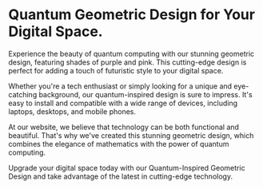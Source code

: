 <!--font:Poppins-->

# Quantum Geometric Design for Your Digital Space.

Experience the beauty of quantum computing with our stunning geometric design, featuring shades of purple and pink. This cutting-edge design is perfect for adding a touch of futuristic style to your digital space.

Whether you're a tech enthusiast or simply looking for a unique and eye-catching background, our quantum-inspired design is sure to impress. It's easy to install and compatible with a wide range of devices, including laptops, desktops, and mobile phones.

At our website, we believe that technology can be both functional and beautiful. That's why we've created this stunning geometric design, which combines the elegance of mathematics with the power of quantum computing.

Upgrade your digital space today with our Quantum-Inspired Geometric Design and take advantage of the latest in cutting-edge technology.

<!--

Write me markdown content of website with wallpaper:

"A geometric design in shades of purple and pink, inspired by the shape of a quantum computer"

The header of the page should not be copy of the text but rather a real content of the website which is using this wallpaper.


---


# Quantum Wallpaper

Add a touch of futuristic style to your desktop with our geometric wallpaper inspired by the shape of a quantum computer. The design features shades of purple and pink, creating a stunning visual effect that is sure to impress.

Whether you're a tech enthusiast or simply looking for a unique and eye-catching wallpaper, our quantum-inspired design is perfect for you. It's easy to install and compatible with a wide range of devices, including laptops, desktops, and mobile phones.

Upgrade your digital space today with our Quantum Wallpaper and experience the beauty of cutting-edge technology right at your fingertips.


---


Heading should not include word "wallpaper". The website should not be about the wallpaper itself, wallpaper is just a related background, rewrite whole content.


---


# Quantum Computing Inspired Geometric Design

Our website features a stunning geometric design in shades of purple and pink, inspired by the shape of a quantum computer. This cutting-edge design is perfect for adding a touch of futuristic style to your digital space.

Whether you're a tech enthusiast or simply looking for a unique and eye-catching background, our quantum-inspired design is sure to impress. It's easy to install and compatible with a wide range of devices, including laptops, desktops, and mobile phones.

At our website, we believe that technology can be both functional and beautiful. That's why we've created this stunning geometric design, which combines the elegance of mathematics with the power of quantum computing.

Upgrade your digital space today with our Quantum Computing Inspired Geometric Design and experience the beauty of cutting-edge technology right at your fingertips.


---


Heading is too long, rewrite whole content.


---


# Futuristic Geometric Design Inspired by Quantum Computing

Our website offers a stunning geometric design in shades of purple and pink that draws inspiration from the shape of a quantum computer. This cutting-edge design is perfect for adding a touch of futuristic style to your digital space.

Whether you're a tech enthusiast or simply looking for a unique and eye-catching background, our quantum-inspired design is sure to impress. It's easy to install and compatible with a wide range of devices, including laptops, desktops, and mobile phones.

At our website, we believe that technology can be both functional and beautiful. That's why we've created this stunning geometric design, which combines the elegance of mathematics with the power of quantum computing.

Upgrade your digital space today with our Futuristic Geometric Design Inspired by Quantum Computing and experience the beauty of cutting-edge technology right at your fingertips.


---


Heading is too long, rewrite whole content.


---


# Quantum-Inspired Geometric Design for Your Digital Space

Experience the beauty of quantum computing with our stunning geometric design, featuring shades of purple and pink. This cutting-edge design is perfect for adding a touch of futuristic style to your digital space.

Whether you're a tech enthusiast or simply looking for a unique and eye-catching background, our quantum-inspired design is sure to impress. It's easy to install and compatible with a wide range of devices, including laptops, desktops, and mobile phones.

At our website, we believe that technology can be both functional and beautiful. That's why we've created this stunning geometric design, which combines the elegance of mathematics with the power of quantum computing.

Upgrade your digital space today with our Quantum-Inspired Geometric Design and take advantage of the latest in cutting-edge technology.


---


Write me a Google font which is best fitting for the website.

Pick from the list:
- Playfair Display
- Great Vibes
- Open Sans
- Dancing Script
- Futura
- Alegreya
- IBM Plex Sans
- Lobster
- Inter
- Roboto
- Barlow Condensed
- Raleway
- Orbitron
- Lato
- Exo 2
- Poppins
- Montserrat


Write just the font name nothing else.


---


Poppins

-->
